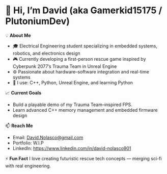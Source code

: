 # 👋 Hi, I’m David (aka Gamerkid15175 / PlutoniumDev)

💡 **About Me**
- 🎓 Electrical Engineering student specializing in embedded systems, robotics, and electronics design  
- 🎮 Currently developing a first-person rescue game inspired by Cyberpunk 2077’s Trauma Team in Unreal Engine  
- ⚙️ Passionate about hardware–software integration and real-time systems  
- 🧰 I use: C++, Python, Unreal Engine, and learning Python

📈 **Current Goals**
- Build a playable demo of my Trauma Team–inspired FPS.  
- Learn advanced C++ memory management and embedded firmware design  

📫 **Reach Me**
- Email: David.Nolasco@gmail.com  
- Portfolio: W.I.P
- LinkedIn: https://www.linkedin.com/in/david-nolasco901

⚡ **Fun Fact**
I love creating futuristic rescue tech concepts — merging sci-fi with real engineering.
